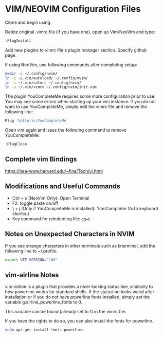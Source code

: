 # VIM/NEOVIM Configuration Files

Clone and begin using.

Delete original .vimrc file (if you have one), open up Vim/NeoVim and type:
```bash
:PlugInstall
```
Add new plugins to vimrc file's plugin manager section. Specify github page.

If using NeoVim, use following commands after completing setup:
```bash
mkdir -p ~/.config/nvim/
ln -s ~/.vim/autoload/ ~/.config/nvim/
ln -s ~/.vim/colors ~/.config/nvim/
ln -s ~/.vim/vimrc ~/.config/nvim/init.vim
```
The plugin YouCompleteMe requires some more configuration prior to use. You may see some errors when starting up your vim instance. If you do not want to use YouCompleteMe, simply edit the vimrc file and remove the following line:
```bash
Plug 'Valloric/YouCompleteMe'
```
Open vim again and issue the following command to remove YouCompleteMe:
```bash
:PlugClean
```
## Complete vim Bindings
https://hea-www.harvard.edu/~fine/Tech/vi.html
## Modifications and Useful Commands
* Ctrl + s (NeoVim Only): Open Terminal
* F2: toggle paste on/off
* \ + j (Only if YouCompleteMe is installed): YcmCompleter GoTo keyboard shortcut
* Key command for reindenting file:
                                        ```
                                        gg=G
                                        ```
## Notes on Unexpected Characters in NVIM
If you see strange characters in other terminals such as lxterminal, add the following line to ~/.profile.
```bash
export VTE_VERSION="100"
```
## vim-airline Notes
vim-airline is a plugin that provides a nicer looking status line, similarily to how powerline works for standard shells. If the statusline looks weird after installation or if you do not have powerline fonts installed, simply set the variable g:airline_powerline_fonts to 0.

This variable can be found (already set to 1) in the vimrc file.

If you have the rights to do so, you can also install the fonts for powerline.
```bash
sudo apt-get install fonts-powerline
```
